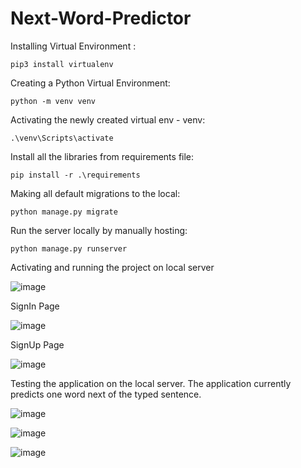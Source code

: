 # Next-Word-Predictor

Installing Virtual Environment :

`pip3 install virtualenv`

Creating a Python Virtual Environment:

`python -m venv venv`

Activating the newly created virtual env - venv:

`.\venv\Scripts\activate`

Install all the libraries from requirements file:

`pip install -r .\requirements`

Making all default migrations to the local:

`python manage.py migrate`

Run the server locally by manually hosting:

`python manage.py runserver`

Activating and running the project on local server

![image](https://user-images.githubusercontent.com/99491659/176275116-1d9ef240-1d6e-4abb-a6de-f0ad67affb24.png)

SignIn Page

![image](https://user-images.githubusercontent.com/99491659/176275230-ed31d349-3e24-4650-9978-1d2fe8a5c766.png)

SignUp Page

![image](https://user-images.githubusercontent.com/99491659/176275290-8d05529a-b4bc-416a-bfaf-3972223d402f.png)

Testing the application on the local server. The application currently predicts one word next of the typed sentence.

![image](https://user-images.githubusercontent.com/99491659/176275351-d50fead7-207f-4bd8-8b2b-b5f4178d177e.png)

![image](https://user-images.githubusercontent.com/99491659/176275369-9e5b2193-fbd1-43ec-9a44-921980363a84.png)

![image](https://user-images.githubusercontent.com/99491659/176275407-624c783d-6655-4069-8c12-9ee4fa836d22.png)
